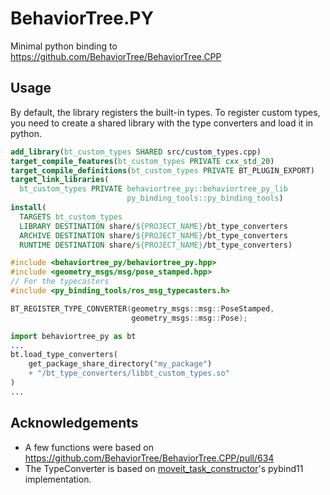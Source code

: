 # BehaviorTree.PY

Minimal python binding to https://github.com/BehaviorTree/BehaviorTree.CPP

## Usage

By default, the library registers the built-in types. To register custom types, you need to create a shared library with the type converters and load it in python.

```cmake
add_library(bt_custom_types SHARED src/custom_types.cpp)
target_compile_features(bt_custom_types PRIVATE cxx_std_20)
target_compile_definitions(bt_custom_types PRIVATE BT_PLUGIN_EXPORT)
target_link_libraries(
  bt_custom_types PRIVATE behaviortree_py::behaviortree_py_lib
                          py_binding_tools::py_binding_tools)
install(
  TARGETS bt_custom_types
  LIBRARY DESTINATION share/${PROJECT_NAME}/bt_type_converters
  ARCHIVE DESTINATION share/${PROJECT_NAME}/bt_type_converters
  RUNTIME DESTINATION share/${PROJECT_NAME}/bt_type_converters)
```

```cpp
#include <behaviortree_py/behaviortree_py.hpp>
#include <geometry_msgs/msg/pose_stamped.hpp>
// For the typecasters
#include <py_binding_tools/ros_msg_typecasters.h>

BT_REGISTER_TYPE_CONVERTER(geometry_msgs::msg::PoseStamped,
                           geometry_msgs::msg::Pose);
```

```python
import behaviortree_py as bt
...
bt.load_type_converters(
    get_package_share_directory("my_package")
    + "/bt_type_converters/libbt_custom_types.so"
)
...
```

## Acknowledgements

- A few functions were based on https://github.com/BehaviorTree/BehaviorTree.CPP/pull/634
- The TypeConverter is based on [moveit_task_constructor](https://github.com/moveit/moveit_task_constructor/)'s pybind11 implementation.
